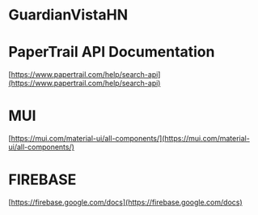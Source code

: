 # GuardianVistaHN

# PaperTrail API Documentation
[https://www.papertrail.com/help/search-api](https://www.papertrail.com/help/search-api)

# MUI
[https://mui.com/material-ui/all-components/](https://mui.com/material-ui/all-components/)

# FIREBASE
[https://firebase.google.com/docs](https://firebase.google.com/docs)

